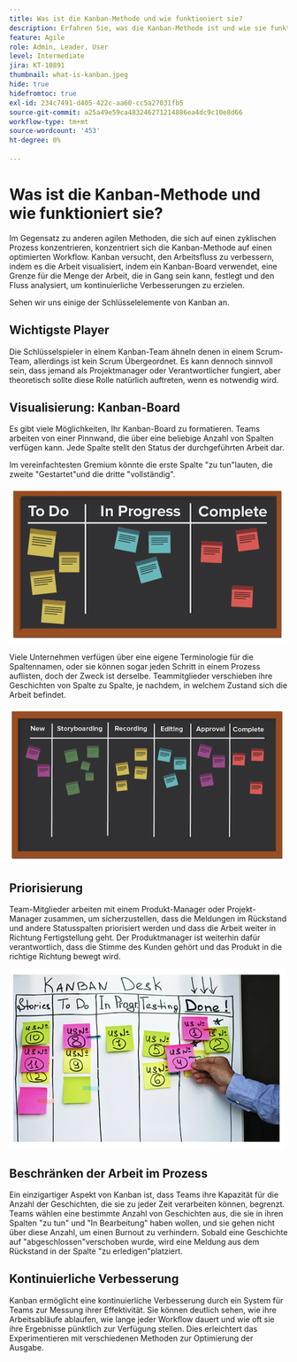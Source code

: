 ```yaml
---
title: Was ist die Kanban-Methode und wie funktioniert sie?
description: Erfahren Sie, was die Kanban-Methode ist und wie sie funktioniert.
feature: Agile
role: Admin, Leader, User
level: Intermediate
jira: KT-10891
thumbnail: what-is-kanban.jpeg
hide: true
hidefromtoc: true
exl-id: 234c7491-d405-422c-aa60-cc5a27031fb5
source-git-commit: a25a49e59ca483246271214886ea4dc9c10e8d66
workflow-type: tm+mt
source-wordcount: '453'
ht-degree: 0%

---
```


# Was ist die Kanban-Methode und wie funktioniert sie?

Im Gegensatz zu anderen agilen Methoden, die sich auf einen zyklischen Prozess konzentrieren, konzentriert sich die Kanban-Methode auf einen optimierten Workflow. Kanban versucht, den Arbeitsfluss zu verbessern, indem es die Arbeit visualisiert, indem ein Kanban-Board verwendet, eine Grenze für die Menge der Arbeit, die in Gang sein kann, festlegt und den Fluss analysiert, um kontinuierliche Verbesserungen zu erzielen.


Sehen wir uns einige der Schlüsselelemente von Kanban an.



## Wichtigste Player

Die Schlüsselspieler in einem Kanban-Team ähneln denen in einem Scrum-Team, allerdings ist kein Scrum Übergeordnet. Es kann dennoch sinnvoll sein, dass jemand als Projektmanager oder Verantwortlicher fungiert, aber theoretisch sollte diese Rolle natürlich auftreten, wenn es notwendig wird.

## Visualisierung: Kanban-Board

Es gibt viele Möglichkeiten, Ihr Kanban-Board zu formatieren. Teams arbeiten von einer Pinnwand, die über eine beliebige Anzahl von Spalten verfügen kann. Jede Spalte stellt den Status der durchgeführten Arbeit dar.

Im vereinfachtesten Gremium könnte die erste Spalte &quot;zu tun&quot;lauten, die zweite &quot;Gestartet&quot;und die dritte &quot;vollständig&quot;.

![Blackboard und Haftnotizen](assets/agile4-01.png)

Viele Unternehmen verfügen über eine eigene Terminologie für die Spaltennamen, oder sie können sogar jeden Schritt in einem Prozess auflisten, doch der Zweck ist derselbe. Teammitglieder verschieben ihre Geschichten von Spalte zu Spalte, je nachdem, in welchem Zustand sich die Arbeit befindet.

![Blackboard und Haftnotizen](assets/agile4-02.png)

## Priorisierung

Team-Mitglieder arbeiten mit einem Produkt-Manager oder Projekt-Manager zusammen, um sicherzustellen, dass die Meldungen im Rückstand und andere Statusspalten priorisiert werden und dass die Arbeit weiter in Richtung Fertigstellung geht. Der Produktmanager ist weiterhin dafür verantwortlich, dass die Stimme des Kunden gehört und das Produkt in die richtige Richtung bewegt wird.

![Kanban Whiteboard](assets/agile4-03.png)

## Beschränken der Arbeit im Prozess

Ein einzigartiger Aspekt von Kanban ist, dass Teams ihre Kapazität für die Anzahl der Geschichten, die sie zu jeder Zeit verarbeiten können, begrenzt. Teams wählen eine bestimmte Anzahl von Geschichten aus, die sie in ihren Spalten &quot;zu tun&quot; und &quot;In Bearbeitung&quot; haben wollen, und sie gehen nicht über diese Anzahl, um einen Burnout zu verhindern. Sobald eine Geschichte auf &quot;abgeschlossen&quot;verschoben wurde, wird eine Meldung aus dem Rückstand in der Spalte &quot;zu erledigen&quot;platziert.

## Kontinuierliche Verbesserung

Kanban ermöglicht eine kontinuierliche Verbesserung durch ein System für Teams zur Messung ihrer Effektivität. Sie können deutlich sehen, wie ihre Arbeitsabläufe ablaufen, wie lange jeder Workflow dauert und wie oft sie ihre Ergebnisse pünktlich zur Verfügung stellen. Dies erleichtert das Experimentieren mit verschiedenen Methoden zur Optimierung der Ausgabe.
